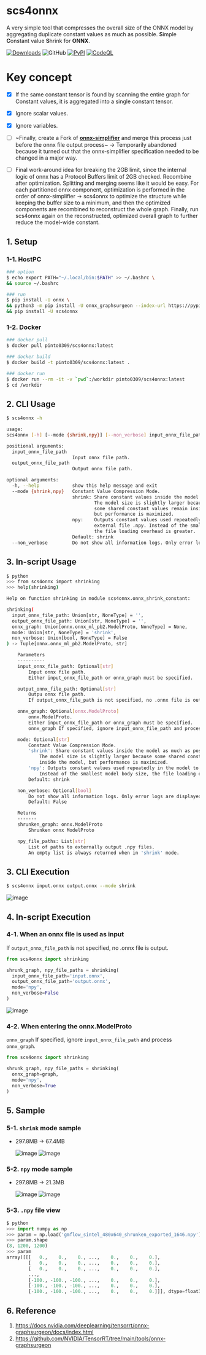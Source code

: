 # scs4onnx
A very simple tool that compresses the overall size of the ONNX model by aggregating duplicate constant values as much as possible. **S**imple **C**onstant value **S**hrink for **ONNX**.

[![Downloads](https://static.pepy.tech/personalized-badge/scs4onnx?period=total&units=none&left_color=grey&right_color=brightgreen&left_text=Downloads)](https://pepy.tech/project/scs4onnx) ![GitHub](https://img.shields.io/github/license/PINTO0309/scs4onnx?color=2BAF2B) [![PyPI](https://img.shields.io/pypi/v/scs4onnx?color=2BAF2B)](https://pypi.org/project/scs4onnx/) [![CodeQL](https://github.com/PINTO0309/scs4onnx/workflows/CodeQL/badge.svg)](https://github.com/PINTO0309/scs4onnx/actions?query=workflow%3ACodeQL)

# Key concept

- [x] If the same constant tensor is found by scanning the entire graph for Constant values, it is aggregated into a single constant tensor.
- [x] Ignore scalar values.
- [x] Ignore variables.
- [ ] ~Finally, create a Fork of **[onnx-simplifier](https://github.com/daquexian/onnx-simplifier)** and merge this process just before the onnx file output process~ -> Temporarily abandoned because it turned out that the onnx-simplifier specification needed to be changed in a major way.
- [ ] Final work-around idea for breaking the 2GB limit, since the internal logic of onnx has a Protocol Buffers limit of 2GB checked. Recombine after optimization. Splitting and merging seems like it would be easy. For each partitioned onnx component, optimization is performed in the order of onnx-simplifier → scs4onnx to optimize the structure while keeping the buffer size to a minimum, and then the optimized components are recombined to reconstruct the whole graph. Finally, run scs4onnx again on the reconstructed, optimized overall graph to further reduce the model-wide constant.


## 1. Setup
### 1-1. HostPC
```bash
### option
$ echo export PATH="~/.local/bin:$PATH" >> ~/.bashrc \
&& source ~/.bashrc

### run
$ pip install -U onnx \
&& python3 -m pip install -U onnx_graphsurgeon --index-url https://pypi.ngc.nvidia.com \
&& pip install -U scs4onnx
```
### 1-2. Docker
```bash
### docker pull
$ docker pull pinto0309/scs4onnx:latest

### docker build
$ docker build -t pinto0309/scs4onnx:latest .

### docker run
$ docker run --rm -it -v `pwd`:/workdir pinto0309/scs4onnx:latest
$ cd /workdir
```

## 2. CLI Usage
```bash
$ scs4onnx -h

usage:
scs4onnx [-h] [--mode {shrink,npy}] [--non_verbose] input_onnx_file_path output_onnx_file_path

positional arguments:
  input_onnx_file_path
                        Input onnx file path.
  output_onnx_file_path
                        Output onnx file path.

optional arguments:
  -h, --help            show this help message and exit
  --mode {shrink,npy}   Constant Value Compression Mode.
                        shrink: Share constant values inside the model as much as possible.
                                The model size is slightly larger because
                                some shared constant values remain inside the model,
                                but performance is maximized.
                        npy:    Outputs constant values used repeatedly in the model to an
                                external file .npy. Instead of the smallest model body size,
                                the file loading overhead is greater.
                        Default: shrink
  --non_verbose         Do not show all information logs. Only error logs are displayed.
```

## 3. In-script Usage
```bash
$ python
>>> from scs4onnx import shrinking
>>> help(shrinking)

Help on function shrinking in module scs4onnx.onnx_shrink_constant:

shrinking(
  input_onnx_file_path: Union[str, NoneType] = '',
  output_onnx_file_path: Union[str, NoneType] = '',
  onnx_graph: Union[onnx.onnx_ml_pb2.ModelProto, NoneType] = None,
  mode: Union[str, NoneType] = 'shrink',
  non_verbose: Union[bool, NoneType] = False
) -> Tuple[onnx.onnx_ml_pb2.ModelProto, str]

    Parameters
    ----------
    input_onnx_file_path: Optional[str]
        Input onnx file path.
        Either input_onnx_file_path or onnx_graph must be specified.

    output_onnx_file_path: Optional[str]
        Outpu onnx file path.
        If output_onnx_file_path is not specified, no .onnx file is output.

    onnx_graph: Optional[onnx.ModelProto]
        onnx.ModelProto.
        Either input_onnx_file_path or onnx_graph must be specified.
        onnx_graph If specified, ignore input_onnx_file_path and process onnx_graph.

    mode: Optional[str]
        Constant Value Compression Mode.
        'shrink': Share constant values inside the model as much as possible.
            The model size is slightly larger because some shared constant values remain
            inside the model, but performance is maximized.
        'npy': Outputs constant values used repeatedly in the model to an external file .npy.
            Instead of the smallest model body size, the file loading overhead is greater.
        Default: shrink

    non_verbose: Optional[bool]
        Do not show all information logs. Only error logs are displayed.
        Default: False

    Returns
    -------
    shrunken_graph: onnx.ModelProto
        Shrunken onnx ModelProto

    npy_file_paths: List[str]
        List of paths to externally output .npy files.
        An empty list is always returned when in 'shrink' mode.
```

## 3. CLI Execution
```bash
$ scs4onnx input.onnx output.onnx --mode shrink
```
![image](https://user-images.githubusercontent.com/33194443/161479166-6929a72d-4231-4e6d-9a1f-83f9c1d70886.png)

## 4. In-script Execution
### 4-1. When an onnx file is used as input
If `output_onnx_file_path` is not specified, no .onnx file is output.
```python
from scs4onnx import shrinking

shrunk_graph, npy_file_paths = shrinking(
  input_onnx_file_path='input.onnx',
  output_onnx_file_path='output.onnx',
  mode='npy',
  non_verbose=False
)
```
![image](https://user-images.githubusercontent.com/33194443/161514266-dc24c3a4-5968-4d2b-9eba-9c7f1538f974.png)

### 4-2. When entering the onnx.ModelProto
`onnx_graph` If specified, ignore `input_onnx_file_path` and process `onnx_graph`.
```python
from scs4onnx import shrinking

shrunk_graph, npy_file_paths = shrinking(
  onnx_graph=graph,
  mode='npy',
  non_verbose=True
)
```

## 5. Sample
### 5-1. **`shrink`** mode sample
- 297.8MB -> 67.4MB

  ![image](https://user-images.githubusercontent.com/33194443/161478190-301428b2-6ae7-4e59-bd56-d17e6a7bbe50.png)
  ![image](https://user-images.githubusercontent.com/33194443/161479347-af571cef-2162-4581-bc61-aca74bd2f387.png)

### 5-2. **`npy`** mode sample
- 297.8MB -> 21.3MB

  ![image](https://user-images.githubusercontent.com/33194443/161477818-9cce1821-a471-4dd5-90d2-d46f7c4576b9.png)
  ![image](https://user-images.githubusercontent.com/33194443/161479281-58df1cd6-cfcc-44d0-a4e9-234adc7e3f7a.png)

### 5-3. **`.npy`** file view
```python
$ python
>>> import numpy as np
>>> param = np.load('gmflow_sintel_480x640_shrunken_exported_1646.npy')
>>> param.shape
(8, 1200, 1200)
>>> param
array([[[   0.,    0.,    0., ...,    0.,    0.,    0.],
        [   0.,    0.,    0., ...,    0.,    0.,    0.],
        [   0.,    0.,    0., ...,    0.,    0.,    0.],
        ...,
        [-100., -100., -100., ...,    0.,    0.,    0.],
        [-100., -100., -100., ...,    0.,    0.,    0.],
        [-100., -100., -100., ...,    0.,    0.,    0.]]], dtype=float32)
```

## 6. Reference
1. https://docs.nvidia.com/deeplearning/tensorrt/onnx-graphsurgeon/docs/index.html
2. https://github.com/NVIDIA/TensorRT/tree/main/tools/onnx-graphsurgeon
